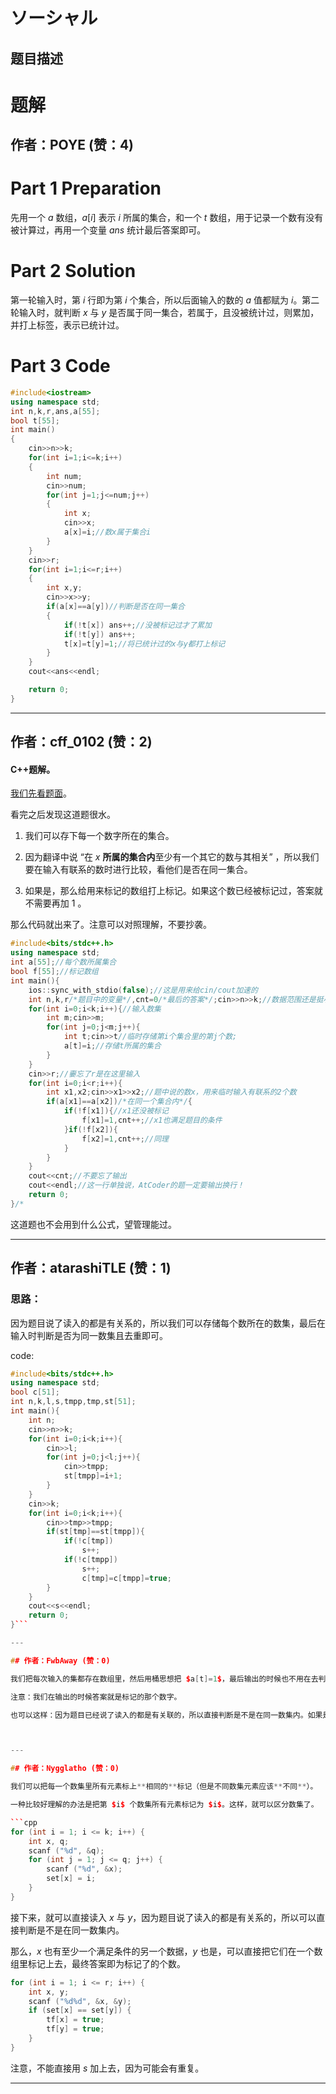 # ソーシャル

## 题目描述

[problemUrl]: https://atcoder.jp/contests/kupc2012/tasks/kupc2012_3



# 题解

## 作者：POYE (赞：4)

# Part 1 Preparation
先用一个 $a$ 数组，$a[i]$ 表示 $i$ 所属的集合，和一个 $t$ 数组，用于记录一个数有没有被计算过，再用一个变量 $ans$ 统计最后答案即可。

# Part 2 Solution
第一轮输入时，第 $i$ 行即为第 $i$ 个集合，所以后面输入的数的 $a$ 值都赋为 $i$。第二轮输入时，就判断 $x$ 与 $y$ 是否属于同一集合，若属于，且没被统计过，则累加，并打上标签，表示已统计过。

# Part 3 Code
```cpp
#include<iostream>
using namespace std;
int n,k,r,ans,a[55];
bool t[55];
int main()
{
	cin>>n>>k;
	for(int i=1;i<=k;i++)
	{
		int num;
		cin>>num;
		for(int j=1;j<=num;j++)
		{
			int x;
			cin>>x;
			a[x]=i;//数x属于集合i
		}
	}
	cin>>r;
	for(int i=1;i<=r;i++)
	{
		int x,y;
		cin>>x>>y;
		if(a[x]==a[y])//判断是否在同一集合
		{
			if(!t[x]) ans++;//没被标记过才了累加
			if(!t[y]) ans++; 
			t[x]=t[y]=1;//将已统计过的x与y都打上标记
		}
	}
	cout<<ans<<endl;

	return 0;
}
```

---

## 作者：cff_0102 (赞：2)

#### C++题解。

[我们先看题面](https://www.luogu.com.cn/problem/AT198)。

看完之后发现这道题很水。

1. 我们可以存下每一个数字所在的集合。

1. 因为翻译中说 “在 $x$ **所属的集合内**至少有一个其它的数与其相关” ，所以我们要在输入有联系的数时进行比较，看他们是否在同一集合。

1. 如果是，那么给用来标记的数组打上标记。如果这个数已经被标记过，答案就不需要再加 $1$ 。

那么代码就出来了。注意可以对照理解，不要抄袭。

```cpp
#include<bits/stdc++.h>
using namespace std;
int a[55];//每个数所属集合 
bool f[55];//标记数组 
int main(){
	ios::sync_with_stdio(false);//这是用来给cin/cout加速的 
	int n,k,r/*题目中的变量*/,cnt=0/*最后的答案*/;cin>>n>>k;//数据范围还是挺小的
	for(int i=0;i<k;i++){//输入数集 
		int m;cin>>m;
		for(int j=0;j<m;j++){
			int t;cin>>t//临时存储第i个集合里的第j个数;
			a[t]=i;//存储t所属的集合 
		}
	}
	cin>>r;//嫑忘了r是在这里输入
	for(int i=0;i<r;i++){
		int x1,x2;cin>>x1>>x2;//题中说的数x，用来临时输入有联系的2个数 
		if(a[x1]==a[x2])/*在同一个集合内*/{
			if(!f[x1]){//x1还没被标记
				f[x1]=1,cnt++;//x1也满足题目的条件 
			}if(!f[x2]){
				f[x2]=1,cnt++;//同理 
			}
		}
	}
	cout<<cnt;//不要忘了输出
	cout<<endl;//这一行单独说，AtCoder的题一定要输出换行！ 
	return 0;
}/*
```
这道题也不会用到什么公式，望管理能过。

---

## 作者：atarashiTLE (赞：1)

### 思路：
因为题目说了读入的都是有关系的，所以我们可以存储每个数所在的数集，最后在输入时判断是否为同一数集且去重即可。

code:
```cpp
#include<bits/stdc++.h>
using namespace std; 
bool c[51];
int n,k,l,s,tmpp,tmp,st[51];
int main(){
	int n;
	cin>>n>>k;
	for(int i=0;i<k;i++){
		cin>>l;
		for(int j=0;j<l;j++){
			cin>>tmpp;
			st[tmpp]=i+1;
		}
	}
	cin>>k;
	for(int i=0;i<k;i++){
		cin>>tmp>>tmpp;
		if(st[tmp]==st[tmpp]){
			if(!c[tmp])
				s++;
			if(!c[tmpp])
				s++;
				c[tmp]=c[tmpp]=true;
		}
	}
	cout<<s<<endl;
	return 0;
}```

---

## 作者：FwbAway (赞：0)

我们把每次输入的集都存在数组里，然后用桶思想把 $a[t]=1$，最后输出的时候也不用在去判断去重了。

注意：我们在输出的时候答案就是标记的那个数字。

也可以这样：因为题目已经说了读入的都是有关联的，所以直接判断是不是在同一数集内。如果是的话，输出就行了。



---

## 作者：Nygglatho (赞：0)

我们可以把每一个数集里所有元素标上**相同的**标记（但是不同数集元素应该**不同**）。

一种比较好理解的办法是把第 $i$ 个数集所有元素标记为 $i$。这样，就可以区分数集了。

```cpp
for (int i = 1; i <= k; i++) {
	int x, q;
	scanf ("%d", &q);
	for (int j = 1; j <= q; j++) {
		scanf ("%d", &x);
		set[x] = i;
	}
}
```
接下来，就可以直接读入 $x$ 与 $y$，因为题目说了读入的都是有关系的，所以可以直接判断是不是在同一数集内。

那么，$x$ 也有至少一个满足条件的另一个数据，$y$ 也是，可以直接把它们在一个数组里标记上去，最终答案即为标记了的个数。
```cpp
for (int i = 1; i <= r; i++) {
	int x, y;
	scanf ("%d%d", &x, &y);
	if (set[x] == set[y]) {
		tf[x] = true;
		tf[y] = true;
	}
}
```
注意，不能直接用 $s$ 加上去，因为可能会有重复。 

---

